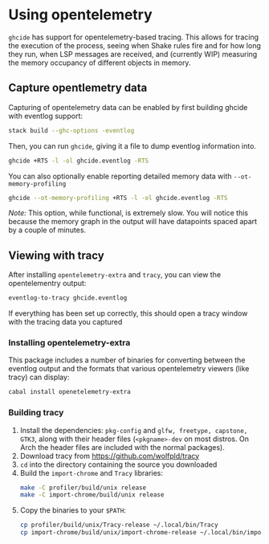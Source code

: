 # Using opentelemetry

`ghcide` has support for opentelemetry-based tracing. This allows for tracing
the execution of the process, seeing when Shake rules fire and for how long they
run, when LSP messages are received, and (currently WIP) measuring the memory
occupancy of different objects in memory.

## Capture opentlemetry data

Capturing of opentelemetry data can be enabled by first building ghcide with eventlog support:

```sh
stack build --ghc-options -eventlog
```

Then, you can run `ghcide`, giving it a file to dump eventlog information into.

```sh
ghcide +RTS -l -ol ghcide.eventlog -RTS
```

You can also optionally enable reporting detailed memory data with `--ot-memory-profiling`

```sh
ghcide --ot-memory-profiling +RTS -l -ol ghcide.eventlog -RTS
```

*Note:* This option, while functional, is extremely slow. You will notice this because the memory graph in the output will have datapoints spaced apart by a couple of minutes.

## Viewing with tracy

After installing `opentelemetry-extra` and `tracy`, you can view the opentelementry output:

```sh
eventlog-to-tracy ghcide.eventlog
```

If everything has been set up correctly, this should open a tracy window with the tracing data you captured

### Installing opentelemetry-extra

This package includes a number of binaries for converting between the eventlog output and the formats that various opentelemetry viewers (like tracy) can display:

```sh
cabal install openetelemetry-extra
```



### Building tracy

1. Install the dependencies: `pkg-config` and `glfw, freetype, capstone, GTK3`, along
   with their header files (`<pkgname>-dev` on most distros. On Arch the header
   files are included with the normal packages).
2. Download tracy from https://github.com/wolfpld/tracy
3. `cd` into the directory containing the source you downloaded
4. Build the `import-chrome` and `Tracy` libraries:
   ```sh
   make -C profiler/build/unix release
   make -C import-chrome/build/unix release
   ```
5. Copy the binaries to your `$PATH`:
   ```sh
   cp profiler/build/unix/Tracy-release ~/.local/bin/Tracy
   cp import-chrome/build/unix/import-chrome-release ~/.local/bin/import-chrome
   ```
